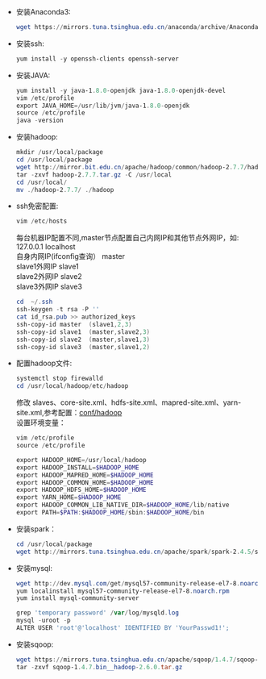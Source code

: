 * 安装Anaconda3:  
  ```powershell
  wget https://mirrors.tuna.tsinghua.edu.cn/anaconda/archive/Anaconda3-2019.07-Linux-x86_64.sh
  ```
* 安装ssh:
  ```powershell
  yum install -y openssh-clients openssh-server
  ```
* 安装JAVA:
  ```powershell
  yum install -y java-1.8.0-openjdk java-1.8.0-openjdk-devel
  vim /etc/profile
  export JAVA_HOME=/usr/lib/jvm/java-1.8.0-openjdk
  source /etc/profile
  java -version
  ```
* 安装hadoop:
  ```powershell
  mkdir /usr/local/package
  cd /usr/local/package
  wget http://mirror.bit.edu.cn/apache/hadoop/common/hadoop-2.7.7/hadoop-2.7.7.tar.gz
  tar -zxvf hadoop-2.7.7.tar.gz -C /usr/local
  cd /usr/local/
  mv ./hadoop-2.7.7/ ./hadoop
  ```
* ssh免密配置:
  ```powershell
  vim /etc/hosts
  ```
  每台机器IP配置不同,master节点配置自己内网IP和其他节点外网IP，如:  
  127.0.0.1 localhost  
  自身内网IP(ifconfig查询） master  
  slave1外网IP    slave1  
  slave2外网IP    slave2  
  slave3外网IP    slave3  
  ```powershell
  cd  ~/.ssh
  ssh-keygen -t rsa -P ''
  cat id_rsa.pub >> authorized_keys
  ssh-copy-id master  (slave1,2,3)
  ssh-copy-id slave1  (master,slave2,3)
  ssh-copy-id slave2  (master,slave1,3)
  ssh-copy-id slave3  (master,slave1,2)
  ```

* 配置hadoop文件:
  ```powershell
  systemctl stop firewalld
  cd /usr/local/hadoop/etc/hadoop
  ```
  修改 slaves、core-site.xml、hdfs-site.xml、mapred-site.xml、yarn-site.xml,参考配置：[conf/hadoop](https://github.com/efishliu/Jobs-Recommendation-System/tree/master/Hadoop/conf/hadoop)  
  设置环境变量：
  ```powershell
  vim /etc/profile
  source /etc/profile
  ```
  ```powershell
  export HADOOP_HOME=/usr/local/hadoop
  export HADOOP_INSTALL=$HADOOP_HOME
  export HADOOP_MAPRED_HOME=$HADOOP_HOME
  export HADOOP_COMMON_HOME=$HADOOP_HOME
  export HADOOP_HDFS_HOME=$HADOOP_HOME
  export YARN_HOME=$HADOOP_HOME
  export HADOOP_COMMON_LIB_NATIVE_DIR=$HADOOP_HOME/lib/native
  export PATH=$PATH:$HADOOP_HOME/sbin:$HADOOP_HOME/bin
  ```
* 安装spark：
  ```powershell
  cd /usr/local/package
  wget http://mirrors.tuna.tsinghua.edu.cn/apache/spark/spark-2.4.5/spark-2.4.5-bin-hadoop2.7.tgz
  ```
* 安装mysql:
  ```powershell
  wget http://dev.mysql.com/get/mysql57-community-release-el7-8.noarch.rpm
  yum localinstall mysql57-community-release-el7-8.noarch.rpm
  yum install mysql-community-server
  ```
  ```powershell
  grep 'temporary password' /var/log/mysqld.log
  mysql -uroot -p
  ALTER USER 'root'@'localhost' IDENTIFIED BY 'YourPasswd1!';
  ```
* 安装sqoop:
  ```powershell
  wget https://mirrors.tuna.tsinghua.edu.cn/apache/sqoop/1.4.7/sqoop-1.4.7.bin__hadoop-2.6.0.tar.gz
  tar -zxvf sqoop-1.4.7.bin__hadoop-2.6.0.tar.gz
  ```

  
